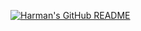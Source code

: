 [![Harman's GitHub README](https://api.harmansandhu.tech/?username=gliver&bg=white&fill=black&txt=Technical-Writer&avatar=false)](https://github.com/Harman-Sandhu/github-readme-generator)
